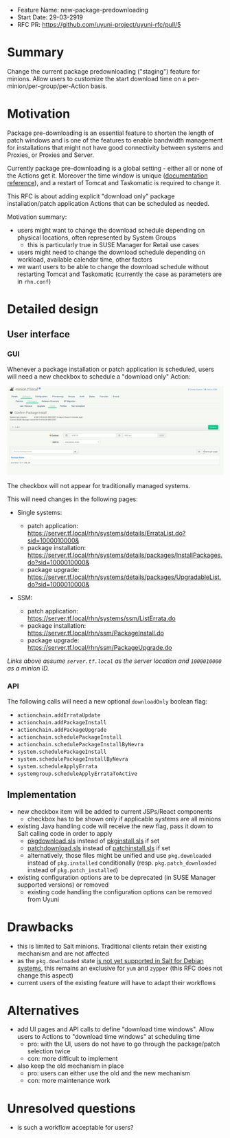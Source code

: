 - Feature Name: new-package-predownloading
- Start Date: 29-03-2919
- RFC PR: https://github.com/uyuni-project/uyuni-rfc/pull/5

# Summary
Change the current package predownloading ("staging") feature for minions. Allow users to customize the start download time on a per-minion/per-group/per-Action basis.

# Motivation

Package pre-downloading is an essential feature to shorten the length of patch windows and is one of the features to enable bandwidth management for installations that might not have good connectivity between systems and Proxies, or Proxies and Server.

Currently package pre-downloading is a global setting - either all or none of the Actions get it. Moreover the time window is unique ([documentation reference](https://github.com/SUSE/doc-susemanager/blob/a5a5c8ec/modules/reference/pages/admin/organizations.adoc#organization-details--configuration)), and a restart of Tomcat and Taskomatic is required to change it.

This RFC is about adding explicit "download only" package installation/patch application Actions that can be scheduled as needed.

Motivation summary:
 - users might want to change the download schedule depending on physical locations, often represented by System Groups
   - this is particularly true in SUSE Manager for Retail use cases
 - users might need to change the download schedule depending on workload, available calendar time, other factors
 - we want users to be able to change the download schedule without restarting Tomcat and Taskomatic (currently the case as parameters are in `rhn.conf`)

# Detailed design

## User interface

### GUI

Whenever a package installation or patch application is scheduled, users will need a new checkbox to schedule a "download only" Action:

![GUI diff animation](images/00052-gui-diff.gif)

The checkbox will not appear for traditionally managed systems.

This will need changes in the following pages:

- Single systems:
  - patch application: https://server.tf.local/rhn/systems/details/ErrataList.do?sid=1000010000&
  - package installation: https://server.tf.local/rhn/systems/details/packages/InstallPackages.do?sid=1000010000&
  - package upgrade: https://server.tf.local/rhn/systems/details/packages/UpgradableList.do?sid=1000010000&

- SSM:
  - patch application: https://server.tf.local/rhn/systems/ssm/ListErrata.do
  - package installation: https://server.tf.local/rhn/ssm/PackageInstall.do
  - package upgrade: https://server.tf.local/rhn/ssm/PackageUpgrade.do

*Links above assume `server.tf.local` as the server location and `1000010000` as a minion ID.*

### API

The following calls will need a new optional `downloadOnly` boolean flag:
- `actionchain.addErrataUpdate`
- `actionchain.addPackageInstall`
- `actionchain.addPackageUpgrade`
- `actionchain.schedulePackageInstall`
- `actionchain.schedulePackageInstallByNevra`
- `system.schedulePackageInstall`
- `system.schedulePackageInstallByNevra`
- `system.scheduleApplyErrata`
- `systemgroup.scheduleApplyErrataToActive`

## Implementation
- new checkbox item will be added to current JSPs/React components
  - checkbox has to be shown only if applicable systems are all minions
- existing Java handling code will receive the new flag, pass it down to Salt calling code in order to apply
  - [pkgdownload.sls](https://github.com/uyuni-project/uyuni/blob/c8ffe6b9425392f5235864ad070646bb8ebc2ecb/susemanager-utils/susemanager-sls/salt/packages/pkgdownload.sls) instead of [pkginstall.sls](https://github.com/uyuni-project/uyuni/blob/c8ffe6b9425392f5235864ad070646bb8ebc2ecb/susemanager-utils/susemanager-sls/salt/packages/pkginstall.sls) if set
  - [patchdownload.sls](https://github.com/uyuni-project/uyuni/blob/c8ffe6b9425392f5235864ad070646bb8ebc2ecb/susemanager-utils/susemanager-sls/salt/packages/patchdownload.sls) instead of [patchinstall.sls](https://github.com/uyuni-project/uyuni/blob/c8ffe6b9425392f5235864ad070646bb8ebc2ecb/susemanager-utils/susemanager-sls/salt/packages/patchinstall.sls) if set
  - alternatively, those files might be unified and use `pkg.downloaded` instead of `pkg.installed` conditionally (resp. `pkg.patch_downloaded` instead of `pkg.patch_installed`)
- existing configuration options are to be deprecated (in SUSE Manager supported versions) or removed
  - existing code handling the configuration options can be removed from Uyuni

# Drawbacks
 - this is limited to Salt minions. Traditional clients retain their existing mechanism and are not affected
 - as the `pkg.downloaded` state [is not yet supported in Salt for Debian systems](https://docs.saltstack.com/en/2018.3/ref/states/all/salt.states.pkg.html#salt.states.pkg.downloaded), this remains an exclusive for `yum` and `zypper` (this RFC does not change this aspect)
 - current users of the existing feature will have to adapt their workflows

# Alternatives
- add UI pages and API calls to define "download time windows". Allow users to Actions to "download time windows" at scheduling time
  - pro: with the UI, users do not have to go through the package/patch selection twice
  - con: more difficult to implement
- also keep the old mechanism in place
  - pro: users can either use the old and the new mechanism
  - con: more maintenance work

# Unresolved questions
- is such a workflow acceptable for users?
